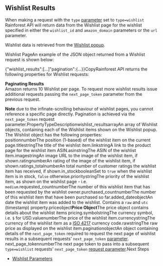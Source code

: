 Wishlist Results
----------------

When making a request with the `type` [parameter](/docs/product-data-api/parameters/wishlist) set to `type=wishlist` Rainforest API will return data from the Wishlist page for the wishlist specified in either the `wishlist_id` and `amazon_domain` parameters or the `url` parameter.

Wishlist data is retrieved from the [Wishlist popup](https://www.amazon.com/hz/wishlist/ls/38B3V3AT7UH9B).

![]()Wishlist PageAn example of the JSON object returned from a Wishlist request is shown below:

{"wishlist\_results":[...]"pagination":{...}}CopyRainforest API returns the following properties for Wishlist requests:



**Paginating Results**  
Amazon returns 10 Wishlist per page. To request more wishlist results issue additional requests passing the `next_page_token` parameter from the previous request.  
  
**Note** due to the infinate-scrolling behaviour of wishlist pages, you cannot reference a specific page directly. Pagination is achieved via the `next_page_token` request parameter.PropertyTypeDescriptionwishlist\_resultsarrayAn array of Wishlist objects, containing each of the Wishlist items shown on the Wishlist popup. The Wishlist object has the following properties:  
positionnumberThe position (1-based) of the wishlist item on the current page.titlestringThe title of the wishlist item.linkstringA link to the product page for the wishlist item ASIN.asinstringThe ASIN of the wishlist item.imagestringAn image URL to the image of the wishlist item, if shown.ratingnumberAn rating of the image of the wishlist item, if shown.ratings\_totalnumberAn total number of customer ratings the wishlist item has received, if shown.in\_stockbooleanSet to `true` when the wishlist item is in stock, `false` otherwise.prioritystringThe priority of the wishlist item, as shown on the wishlist page - i.e. `medium`.requested\_countnumberThe number of this wishlist item that has been requested by the wishlist owner.purchased\_countnumberThe number of this wishlist item that have been purchased so far.added\_dateobjectAn date the wishlist item was added to the wishlist. Contains a `raw` and `utc` (timestamp) property.priceobject**Price Object**The price object contains details about the wishlist items pricing.symbolstringThe currency symbol, i.e. `$` for USD.valuenumberThe price of the wishlist item.currencystringThe currency of the wishlist item as a [ISO 4217](https://en.wikipedia.org/wiki/ISO_4217) currency code.rawstringThe raw price as displayed on the wishlist item.paginationobjectAn object containing details of the `next_page_token` required to request the next page of wishlist results in a subsequent requests' `next_page_token` [parameter](/docs/product-data-api/parameters/wishlist).  
next\_page\_tokennumberThe next page token to pass into a subsequent `type=wishlist` requests' `next_page_token` [request parameter](/docs/product-data-api/parameters/wishlist).Next Steps

* [Wishlist Parameters](/docs/product-data-api/parameters/wishlist)
